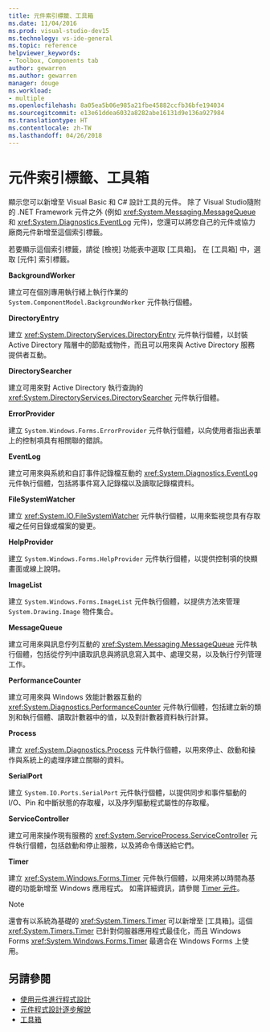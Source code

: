 ```yaml
---
title: 元件索引標籤、工具箱
ms.date: 11/04/2016
ms.prod: visual-studio-dev15
ms.technology: vs-ide-general
ms.topic: reference
helpviewer_keywords:
- Toolbox, Components tab
author: gewarren
ms.author: gewarren
manager: douge
ms.workload:
- multiple
ms.openlocfilehash: 8a05ea5b06e985a21fbe45882ccfb36bfe194034
ms.sourcegitcommit: e13e61ddea6032a8282abe16131d9e136a927984
ms.translationtype: HT
ms.contentlocale: zh-TW
ms.lasthandoff: 04/26/2018
---
```

# <a name="toolbox-components-tab"></a>元件索引標籤、工具箱

顯示您可以新增至 Visual Basic 和 C# 設計工具的元件。 除了 Visual Studio隨附的 .NET Framework 元件之外 (例如 <xref:System.Messaging.MessageQueue> 和 <xref:System.Diagnostics.EventLog> 元件)，您還可以將您自己的元件或協力廠商元件新增至這個索引標籤。

 若要顯示這個索引標籤，請從 [檢視] 功能表中選取 [工具箱]。 在 [工具箱] 中，選取 [元件] 索引標籤。

 **BackgroundWorker**

 建立可在個別專用執行緒上執行作業的 `System.ComponentModel.BackgroundWorker` 元件執行個體。

 **DirectoryEntry**

 建立 <xref:System.DirectoryServices.DirectoryEntry> 元件執行個體，以封裝 Active Directory 階層中的節點或物件，而且可以用來與 Active Directory 服務提供者互動。

 **DirectorySearcher**

 建立可用來對 Active Directory 執行查詢的 <xref:System.DirectoryServices.DirectorySearcher> 元件執行個體。

 **ErrorProvider**

 建立 `System.Windows.Forms.ErrorProvider` 元件執行個體，以向使用者指出表單上的控制項具有相關聯的錯誤。

 **EventLog**

 建立可用來與系統和自訂事件記錄檔互動的 <xref:System.Diagnostics.EventLog> 元件執行個體，包括將事件寫入記錄檔以及讀取記錄檔資料。

 **FileSystemWatcher**

 建立 <xref:System.IO.FileSystemWatcher> 元件執行個體，以用來監視您具有存取權之任何目錄或檔案的變更。

 **HelpProvider**

 建立 `System.Windows.Forms.HelpProvider` 元件執行個體，以提供控制項的快顯畫面或線上說明。

 **ImageList**

 建立 `System.Windows.Forms.ImageList` 元件執行個體，以提供方法來管理 `System.Drawing.Image` 物件集合。

 **MessageQueue**

 建立可用來與訊息佇列互動的 <xref:System.Messaging.MessageQueue> 元件執行個體，包括從佇列中讀取訊息與將訊息寫入其中、處理交易，以及執行佇列管理工作。

 **PerformanceCounter**

 建立可用來與 Windows 效能計數器互動的 <xref:System.Diagnostics.PerformanceCounter> 元件執行個體，包括建立新的類別和執行個體、讀取計數器中的值，以及對計數器資料執行計算。

 **Process**

 建立 <xref:System.Diagnostics.Process> 元件執行個體，以用來停止、啟動和操作與系統上的處理序建立關聯的資料。

 **SerialPort**

 建立 `System.IO.Ports.SerialPort` 元件執行個體，以提供同步和事件驅動的 I/O、Pin 和中斷狀態的存取權，以及序列驅動程式屬性的存取權。

 **ServiceController**

 建立可用來操作現有服務的 <xref:System.ServiceProcess.ServiceController> 元件執行個體，包括啟動和停止服務，以及將命令傳送給它們。

 **Timer**

 建立 <xref:System.Windows.Forms.Timer> 元件執行個體，以用來將以時間為基礎的功能新增至 Windows 應用程式。 如需詳細資訊，請參閱 [Timer 元件](/dotnet/framework/winforms/controls/timer-component-windows-forms)。

> [!NOTE]
> 還會有以系統為基礎的 <xref:System.Timers.Timer> 可以新增至 [工具箱]。這個 <xref:System.Timers.Timer> 已針對伺服器應用程式最佳化，而且 Windows Forms <xref:System.Windows.Forms.Timer> 最適合在 Windows Forms 上使用。


## <a name="see-also"></a>另請參閱

- [使用元件進行程式設計](http://msdn.microsoft.com/Library/d4d4fcb4-e0b8-46b3-b679-7ee0026eb9e3)
- [元件程式設計逐步解說](http://msdn.microsoft.com/Library/373cacf7-479e-4b05-991c-5cb18824e913)
- [工具箱](../../ide/reference/toolbox.md)